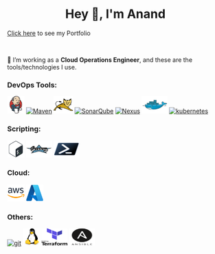 <h1 align="center">Hey 👋, I'm Anand</h1>

[Click here](https://6rnmf5.csb.app/) to see my Portfolio

<!-- <h4>This vault contains some of my learnings so far ;)</h4> -->

<br/>

🌱 I’m working as a **Cloud Operations Engineer**, and these are the tools/technologies I use.

<!--- - 💬 Ask me about **Cloud and DevOps** -->

<!--- - 📫 Reach me at **anand.kumar1@hotmail.com** -->



<!--
<p align="left">
<h3 align="left">Connect with me:</h3>



<a href="https://www.hackerrank.com/anand_kumar15" target="blank"><img align="center" src="https://cdn4.iconfinder.com/data/icons/logos-and-brands-1/512/160_Hackerrank_logo_logos-512.png" alt="anand_kumar15" height="30" width="40" /></a>
<a href="https://www.hackerearth.com/@anand.kumar11" target="blank"><img align="center" src="https://cdn.icon-icons.com/icons2/2389/PNG/512/hackerearth_logo_icon_145208.png" alt="@anand.kumar11" height="30" width="40" /></a>
<a href="https://codeforces.com/profile/maveric-coder" target="blank"><img align="center" src="https://cdn4.iconfinder.com/data/icons/logos-brands-5/24/codeforces-512.png" alt="maveric-coder" height="30" width="30" /></a>
</p>


<h3 align="left">Programming & Scripting Languages:</h3>
<p align="left">
  <a href="https://www.cprogramming.com/" target="_blank"> <img src="https://github.com/devicons/devicon/blob/master/icons/c/c-original.svg" alt="c" width="40" height="40"/> </a> 
  <a href="https://www.w3schools.com/cpp/" target="_blank"> <img src="https://github.com/devicons/devicon/blob/master/icons/cplusplus/cplusplus-original.svg" alt="cplusplus" width="40" height="40"/> <a href="https://www.python.org" target="_blank"> <img src="https://github.com/devicons/devicon/blob/master/icons/python/python-plain.svg" alt="python" width="40" height="40"/> 
  <a href="https://developer.mozilla.org/en-US/docs/Web/JavaScript" target="_blank"> <img src="https://github.com/devicons/devicon/blob/master/icons/javascript/javascript-plain.svg" alt="javascript" width="40" height="40"/> 

</p> -->
<h3 align="left">DevOps Tools:</h3>
<p align="left">
   <a href="https://www.jenkins.io/" target="_blank"> <img src="https://github.com/devicons/devicon/blob/master/icons/jenkins/jenkins-original.svg" alt="Jenkins" width="40" height="40"/></a>
  <a href="https://maven.apache.org/" target="_blank"> <img src="https://blog.irontec.com/wp-content/uploads/2019/12/1280px-Maven_logo.svg_-768x194.png" alt="Maven" width="60" height="30"/></a>
  <a href="https://tomcat.apache.org/" target="_blank"> <img src="https://github.com/devicons/devicon/blob/master/icons/tomcat/tomcat-original.svg" alt="Tomcat" width="45" height="40"/></a>
  <a href="https://www.sonarsource.com/products/sonarqube/" target="_blank"> <img src="https://i0.wp.com/www.naturalborncoder.com/wp-content/uploads/2015/05/sonarqube_logo_720.png?fit=720%2C200&ssl=1" alt="SonarQube" width="90" height="40"/></a>
  <a href="https://www.sonatype.com/products/sonatype-nexus-repository" target="_blank"> <img src="https://f.hubspotusercontent10.net/hubfs/3430860/Nexus_Repository_logo_stacked.png" alt="Nexus" width="40" height="40"/></a>
   <a href="https://www.docker.com/" target="_blank"> <img src="https://github.com/devicons/devicon/blob/master/icons/docker/docker-original.svg" alt="Docker" width="60" height="40"/></a>
  <a href="https://kubernetes.io/" target="_blank"> <img src="https://user-images.githubusercontent.com/19824574/41482054-47a3a702-70a2-11e8-9561-de51c5f71220.png" alt="kubernetes" width="40" height="40"/></a> 
</p>

<h3 align="left">Scripting:</h3>
<p align="left">
  <a href="https://www.gnu.org/software/bash/" target="_blank"> <img src="https://github.com/devicons/devicon/blob/master/icons/bash/bash-original.svg" alt="bash" width="40" height="40"/></a>
  <a href="http://www.groovy-lang.org/" target="_blank"> <img src="https://github.com/devicons/devicon/blob/master/icons/groovy/groovy-original.svg" alt="Groovy" width="60" height="40"/></a>
  <a target="_blank"> <img src="https://github.com/devicons/devicon/blob/master/icons/powershell/powershell-original.svg" alt="PowerSehll" width="60" height="40"/></a>
  

<h3 align="left">Cloud:</h3>
<a href="https://aws.amazon.com/" target="_blank"><img src="https://github.com/devicons/devicon/blob/develop/icons/amazonwebservices/amazonwebservices-original-wordmark.svg" alt="linux" width="40" height="40"/></a> 
  <a href="https://azure.microsoft.com/en-in" target="_blank"><img src="https://github.com/devicons/devicon/blob/develop/icons/azure/azure-original.svg" alt="linux" width="40" height="40"/></a> 
  
  
<h3 align="left">Others:</h3>
<p align="left">
  <a href="https://git-scm.com/" target="_blank"><img src="https://www.vectorlogo.zone/logos/git-scm/git-scm-icon.svg" alt="git" width="40" height="40"/></a>
  <a href="https://www.linux.org/" target="_blank"><img src="https://github.com/devicons/devicon/blob/master/icons/linux/linux-original.svg" alt="linux" width="40" height="40"/></a> 
  <a href="https://www.terraform.io/" target="_blank"> <img src="https://github.com/devicons/devicon/blob/master/icons/terraform/terraform-original-wordmark.svg" alt="Terraform" width="60" height="40"/></a>
  <a href="https://www.ansible.com/" target="_blank"> <img src="https://github.com/devicons/devicon/blob/master/icons/ansible/ansible-plain-wordmark.svg" alt="Ansible" width="60" height="40"/></a>
  
</p>
<br/>
<!--
<h3 align="left">Stats:</h3>
<p><img align="left" src="https://github-readme-stats.vercel.app/api/top-langs/?username=maveric-coder&theme=graywhite" alt="maveric-coder" /></p>
<p><img align="center" src="https://github-readme-stats.vercel.app/api?username=maveric-coder&theme=graywhite&show_icons=true&count_private=true" alt="maveric-coder" /></p> -->

